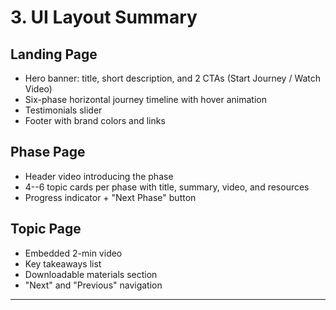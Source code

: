 # 3. UI Layout Summary

## Landing Page

-   Hero banner: title, short description, and 2 CTAs (Start Journey /
    Watch Video)
-   Six-phase horizontal journey timeline with hover animation
-   Testimonials slider
-   Footer with brand colors and links

## Phase Page

-   Header video introducing the phase
-   4--6 topic cards per phase with title, summary, video, and resources
-   Progress indicator + "Next Phase" button

## Topic Page

-   Embedded 2-min video
-   Key takeaways list
-   Downloadable materials section
-   "Next" and "Previous" navigation

------------------------------------------------------------------------
